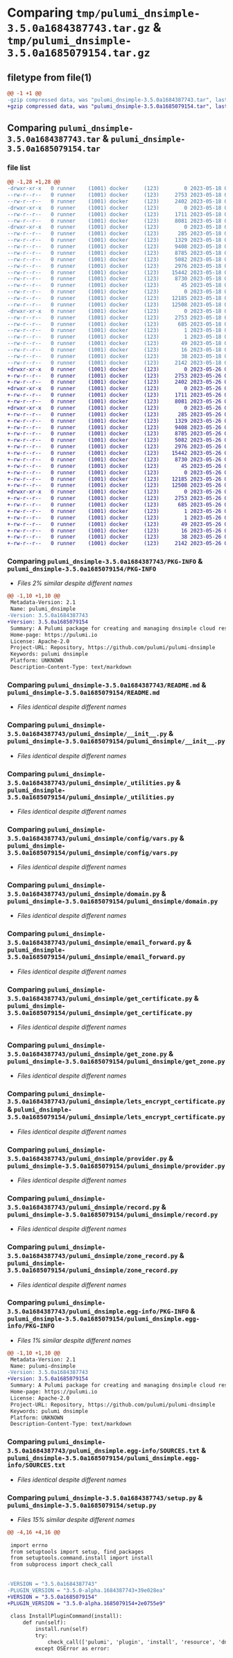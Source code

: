 # Comparing `tmp/pulumi_dnsimple-3.5.0a1684387743.tar.gz` & `tmp/pulumi_dnsimple-3.5.0a1685079154.tar.gz`

## filetype from file(1)

```diff
@@ -1 +1 @@
-gzip compressed data, was "pulumi_dnsimple-3.5.0a1684387743.tar", last modified: Thu May 18 05:44:01 2023, max compression
+gzip compressed data, was "pulumi_dnsimple-3.5.0a1685079154.tar", last modified: Fri May 26 05:51:23 2023, max compression
```

## Comparing `pulumi_dnsimple-3.5.0a1684387743.tar` & `pulumi_dnsimple-3.5.0a1685079154.tar`

### file list

```diff
@@ -1,28 +1,28 @@
-drwxr-xr-x   0 runner    (1001) docker     (123)        0 2023-05-18 05:44:01.757540 pulumi_dnsimple-3.5.0a1684387743/
--rw-r--r--   0 runner    (1001) docker     (123)     2753 2023-05-18 05:44:01.757540 pulumi_dnsimple-3.5.0a1684387743/PKG-INFO
--rw-r--r--   0 runner    (1001) docker     (123)     2402 2023-05-18 05:44:01.000000 pulumi_dnsimple-3.5.0a1684387743/README.md
-drwxr-xr-x   0 runner    (1001) docker     (123)        0 2023-05-18 05:44:01.757540 pulumi_dnsimple-3.5.0a1684387743/pulumi_dnsimple/
--rw-r--r--   0 runner    (1001) docker     (123)     1711 2023-05-18 05:44:01.000000 pulumi_dnsimple-3.5.0a1684387743/pulumi_dnsimple/__init__.py
--rw-r--r--   0 runner    (1001) docker     (123)     8081 2023-05-18 05:44:01.000000 pulumi_dnsimple-3.5.0a1684387743/pulumi_dnsimple/_utilities.py
-drwxr-xr-x   0 runner    (1001) docker     (123)        0 2023-05-18 05:44:01.757540 pulumi_dnsimple-3.5.0a1684387743/pulumi_dnsimple/config/
--rw-r--r--   0 runner    (1001) docker     (123)      285 2023-05-18 05:44:01.000000 pulumi_dnsimple-3.5.0a1684387743/pulumi_dnsimple/config/__init__.py
--rw-r--r--   0 runner    (1001) docker     (123)     1329 2023-05-18 05:44:01.000000 pulumi_dnsimple-3.5.0a1684387743/pulumi_dnsimple/config/vars.py
--rw-r--r--   0 runner    (1001) docker     (123)     9408 2023-05-18 05:44:01.000000 pulumi_dnsimple-3.5.0a1684387743/pulumi_dnsimple/domain.py
--rw-r--r--   0 runner    (1001) docker     (123)     8785 2023-05-18 05:44:01.000000 pulumi_dnsimple-3.5.0a1684387743/pulumi_dnsimple/email_forward.py
--rw-r--r--   0 runner    (1001) docker     (123)     5082 2023-05-18 05:44:01.000000 pulumi_dnsimple-3.5.0a1684387743/pulumi_dnsimple/get_certificate.py
--rw-r--r--   0 runner    (1001) docker     (123)     2976 2023-05-18 05:44:01.000000 pulumi_dnsimple-3.5.0a1684387743/pulumi_dnsimple/get_zone.py
--rw-r--r--   0 runner    (1001) docker     (123)    15442 2023-05-18 05:44:01.000000 pulumi_dnsimple-3.5.0a1684387743/pulumi_dnsimple/lets_encrypt_certificate.py
--rw-r--r--   0 runner    (1001) docker     (123)     8730 2023-05-18 05:44:01.000000 pulumi_dnsimple-3.5.0a1684387743/pulumi_dnsimple/provider.py
--rw-r--r--   0 runner    (1001) docker     (123)       45 2023-05-18 05:44:01.000000 pulumi_dnsimple-3.5.0a1684387743/pulumi_dnsimple/pulumi-plugin.json
--rw-r--r--   0 runner    (1001) docker     (123)        0 2023-05-18 05:44:01.000000 pulumi_dnsimple-3.5.0a1684387743/pulumi_dnsimple/py.typed
--rw-r--r--   0 runner    (1001) docker     (123)    12185 2023-05-18 05:44:01.000000 pulumi_dnsimple-3.5.0a1684387743/pulumi_dnsimple/record.py
--rw-r--r--   0 runner    (1001) docker     (123)    12508 2023-05-18 05:44:01.000000 pulumi_dnsimple-3.5.0a1684387743/pulumi_dnsimple/zone_record.py
-drwxr-xr-x   0 runner    (1001) docker     (123)        0 2023-05-18 05:44:01.757540 pulumi_dnsimple-3.5.0a1684387743/pulumi_dnsimple.egg-info/
--rw-r--r--   0 runner    (1001) docker     (123)     2753 2023-05-18 05:44:01.000000 pulumi_dnsimple-3.5.0a1684387743/pulumi_dnsimple.egg-info/PKG-INFO
--rw-r--r--   0 runner    (1001) docker     (123)      685 2023-05-18 05:44:01.000000 pulumi_dnsimple-3.5.0a1684387743/pulumi_dnsimple.egg-info/SOURCES.txt
--rw-r--r--   0 runner    (1001) docker     (123)        1 2023-05-18 05:44:01.000000 pulumi_dnsimple-3.5.0a1684387743/pulumi_dnsimple.egg-info/dependency_links.txt
--rw-r--r--   0 runner    (1001) docker     (123)        1 2023-05-18 05:44:01.000000 pulumi_dnsimple-3.5.0a1684387743/pulumi_dnsimple.egg-info/not-zip-safe
--rw-r--r--   0 runner    (1001) docker     (123)       49 2023-05-18 05:44:01.000000 pulumi_dnsimple-3.5.0a1684387743/pulumi_dnsimple.egg-info/requires.txt
--rw-r--r--   0 runner    (1001) docker     (123)       16 2023-05-18 05:44:01.000000 pulumi_dnsimple-3.5.0a1684387743/pulumi_dnsimple.egg-info/top_level.txt
--rw-r--r--   0 runner    (1001) docker     (123)       38 2023-05-18 05:44:01.757540 pulumi_dnsimple-3.5.0a1684387743/setup.cfg
--rw-r--r--   0 runner    (1001) docker     (123)     2142 2023-05-18 05:44:01.000000 pulumi_dnsimple-3.5.0a1684387743/setup.py
+drwxr-xr-x   0 runner    (1001) docker     (123)        0 2023-05-26 05:51:23.110669 pulumi_dnsimple-3.5.0a1685079154/
+-rw-r--r--   0 runner    (1001) docker     (123)     2753 2023-05-26 05:51:23.110669 pulumi_dnsimple-3.5.0a1685079154/PKG-INFO
+-rw-r--r--   0 runner    (1001) docker     (123)     2402 2023-05-26 05:51:22.000000 pulumi_dnsimple-3.5.0a1685079154/README.md
+drwxr-xr-x   0 runner    (1001) docker     (123)        0 2023-05-26 05:51:23.106669 pulumi_dnsimple-3.5.0a1685079154/pulumi_dnsimple/
+-rw-r--r--   0 runner    (1001) docker     (123)     1711 2023-05-26 05:51:22.000000 pulumi_dnsimple-3.5.0a1685079154/pulumi_dnsimple/__init__.py
+-rw-r--r--   0 runner    (1001) docker     (123)     8081 2023-05-26 05:51:22.000000 pulumi_dnsimple-3.5.0a1685079154/pulumi_dnsimple/_utilities.py
+drwxr-xr-x   0 runner    (1001) docker     (123)        0 2023-05-26 05:51:23.110669 pulumi_dnsimple-3.5.0a1685079154/pulumi_dnsimple/config/
+-rw-r--r--   0 runner    (1001) docker     (123)      285 2023-05-26 05:51:22.000000 pulumi_dnsimple-3.5.0a1685079154/pulumi_dnsimple/config/__init__.py
+-rw-r--r--   0 runner    (1001) docker     (123)     1329 2023-05-26 05:51:22.000000 pulumi_dnsimple-3.5.0a1685079154/pulumi_dnsimple/config/vars.py
+-rw-r--r--   0 runner    (1001) docker     (123)     9408 2023-05-26 05:51:22.000000 pulumi_dnsimple-3.5.0a1685079154/pulumi_dnsimple/domain.py
+-rw-r--r--   0 runner    (1001) docker     (123)     8785 2023-05-26 05:51:22.000000 pulumi_dnsimple-3.5.0a1685079154/pulumi_dnsimple/email_forward.py
+-rw-r--r--   0 runner    (1001) docker     (123)     5082 2023-05-26 05:51:22.000000 pulumi_dnsimple-3.5.0a1685079154/pulumi_dnsimple/get_certificate.py
+-rw-r--r--   0 runner    (1001) docker     (123)     2976 2023-05-26 05:51:22.000000 pulumi_dnsimple-3.5.0a1685079154/pulumi_dnsimple/get_zone.py
+-rw-r--r--   0 runner    (1001) docker     (123)    15442 2023-05-26 05:51:22.000000 pulumi_dnsimple-3.5.0a1685079154/pulumi_dnsimple/lets_encrypt_certificate.py
+-rw-r--r--   0 runner    (1001) docker     (123)     8730 2023-05-26 05:51:22.000000 pulumi_dnsimple-3.5.0a1685079154/pulumi_dnsimple/provider.py
+-rw-r--r--   0 runner    (1001) docker     (123)       45 2023-05-26 05:51:22.000000 pulumi_dnsimple-3.5.0a1685079154/pulumi_dnsimple/pulumi-plugin.json
+-rw-r--r--   0 runner    (1001) docker     (123)        0 2023-05-26 05:51:22.000000 pulumi_dnsimple-3.5.0a1685079154/pulumi_dnsimple/py.typed
+-rw-r--r--   0 runner    (1001) docker     (123)    12185 2023-05-26 05:51:22.000000 pulumi_dnsimple-3.5.0a1685079154/pulumi_dnsimple/record.py
+-rw-r--r--   0 runner    (1001) docker     (123)    12508 2023-05-26 05:51:22.000000 pulumi_dnsimple-3.5.0a1685079154/pulumi_dnsimple/zone_record.py
+drwxr-xr-x   0 runner    (1001) docker     (123)        0 2023-05-26 05:51:23.110669 pulumi_dnsimple-3.5.0a1685079154/pulumi_dnsimple.egg-info/
+-rw-r--r--   0 runner    (1001) docker     (123)     2753 2023-05-26 05:51:23.000000 pulumi_dnsimple-3.5.0a1685079154/pulumi_dnsimple.egg-info/PKG-INFO
+-rw-r--r--   0 runner    (1001) docker     (123)      685 2023-05-26 05:51:23.000000 pulumi_dnsimple-3.5.0a1685079154/pulumi_dnsimple.egg-info/SOURCES.txt
+-rw-r--r--   0 runner    (1001) docker     (123)        1 2023-05-26 05:51:23.000000 pulumi_dnsimple-3.5.0a1685079154/pulumi_dnsimple.egg-info/dependency_links.txt
+-rw-r--r--   0 runner    (1001) docker     (123)        1 2023-05-26 05:51:23.000000 pulumi_dnsimple-3.5.0a1685079154/pulumi_dnsimple.egg-info/not-zip-safe
+-rw-r--r--   0 runner    (1001) docker     (123)       49 2023-05-26 05:51:23.000000 pulumi_dnsimple-3.5.0a1685079154/pulumi_dnsimple.egg-info/requires.txt
+-rw-r--r--   0 runner    (1001) docker     (123)       16 2023-05-26 05:51:23.000000 pulumi_dnsimple-3.5.0a1685079154/pulumi_dnsimple.egg-info/top_level.txt
+-rw-r--r--   0 runner    (1001) docker     (123)       38 2023-05-26 05:51:23.110669 pulumi_dnsimple-3.5.0a1685079154/setup.cfg
+-rw-r--r--   0 runner    (1001) docker     (123)     2142 2023-05-26 05:51:22.000000 pulumi_dnsimple-3.5.0a1685079154/setup.py
```

### Comparing `pulumi_dnsimple-3.5.0a1684387743/PKG-INFO` & `pulumi_dnsimple-3.5.0a1685079154/PKG-INFO`

 * *Files 2% similar despite different names*

```diff
@@ -1,10 +1,10 @@
 Metadata-Version: 2.1
 Name: pulumi_dnsimple
-Version: 3.5.0a1684387743
+Version: 3.5.0a1685079154
 Summary: A Pulumi package for creating and managing dnsimple cloud resources.
 Home-page: https://pulumi.io
 License: Apache-2.0
 Project-URL: Repository, https://github.com/pulumi/pulumi-dnsimple
 Keywords: pulumi dnsimple
 Platform: UNKNOWN
 Description-Content-Type: text/markdown
```

### Comparing `pulumi_dnsimple-3.5.0a1684387743/README.md` & `pulumi_dnsimple-3.5.0a1685079154/README.md`

 * *Files identical despite different names*

### Comparing `pulumi_dnsimple-3.5.0a1684387743/pulumi_dnsimple/__init__.py` & `pulumi_dnsimple-3.5.0a1685079154/pulumi_dnsimple/__init__.py`

 * *Files identical despite different names*

### Comparing `pulumi_dnsimple-3.5.0a1684387743/pulumi_dnsimple/_utilities.py` & `pulumi_dnsimple-3.5.0a1685079154/pulumi_dnsimple/_utilities.py`

 * *Files identical despite different names*

### Comparing `pulumi_dnsimple-3.5.0a1684387743/pulumi_dnsimple/config/vars.py` & `pulumi_dnsimple-3.5.0a1685079154/pulumi_dnsimple/config/vars.py`

 * *Files identical despite different names*

### Comparing `pulumi_dnsimple-3.5.0a1684387743/pulumi_dnsimple/domain.py` & `pulumi_dnsimple-3.5.0a1685079154/pulumi_dnsimple/domain.py`

 * *Files identical despite different names*

### Comparing `pulumi_dnsimple-3.5.0a1684387743/pulumi_dnsimple/email_forward.py` & `pulumi_dnsimple-3.5.0a1685079154/pulumi_dnsimple/email_forward.py`

 * *Files identical despite different names*

### Comparing `pulumi_dnsimple-3.5.0a1684387743/pulumi_dnsimple/get_certificate.py` & `pulumi_dnsimple-3.5.0a1685079154/pulumi_dnsimple/get_certificate.py`

 * *Files identical despite different names*

### Comparing `pulumi_dnsimple-3.5.0a1684387743/pulumi_dnsimple/get_zone.py` & `pulumi_dnsimple-3.5.0a1685079154/pulumi_dnsimple/get_zone.py`

 * *Files identical despite different names*

### Comparing `pulumi_dnsimple-3.5.0a1684387743/pulumi_dnsimple/lets_encrypt_certificate.py` & `pulumi_dnsimple-3.5.0a1685079154/pulumi_dnsimple/lets_encrypt_certificate.py`

 * *Files identical despite different names*

### Comparing `pulumi_dnsimple-3.5.0a1684387743/pulumi_dnsimple/provider.py` & `pulumi_dnsimple-3.5.0a1685079154/pulumi_dnsimple/provider.py`

 * *Files identical despite different names*

### Comparing `pulumi_dnsimple-3.5.0a1684387743/pulumi_dnsimple/record.py` & `pulumi_dnsimple-3.5.0a1685079154/pulumi_dnsimple/record.py`

 * *Files identical despite different names*

### Comparing `pulumi_dnsimple-3.5.0a1684387743/pulumi_dnsimple/zone_record.py` & `pulumi_dnsimple-3.5.0a1685079154/pulumi_dnsimple/zone_record.py`

 * *Files identical despite different names*

### Comparing `pulumi_dnsimple-3.5.0a1684387743/pulumi_dnsimple.egg-info/PKG-INFO` & `pulumi_dnsimple-3.5.0a1685079154/pulumi_dnsimple.egg-info/PKG-INFO`

 * *Files 1% similar despite different names*

```diff
@@ -1,10 +1,10 @@
 Metadata-Version: 2.1
 Name: pulumi-dnsimple
-Version: 3.5.0a1684387743
+Version: 3.5.0a1685079154
 Summary: A Pulumi package for creating and managing dnsimple cloud resources.
 Home-page: https://pulumi.io
 License: Apache-2.0
 Project-URL: Repository, https://github.com/pulumi/pulumi-dnsimple
 Keywords: pulumi dnsimple
 Platform: UNKNOWN
 Description-Content-Type: text/markdown
```

### Comparing `pulumi_dnsimple-3.5.0a1684387743/pulumi_dnsimple.egg-info/SOURCES.txt` & `pulumi_dnsimple-3.5.0a1685079154/pulumi_dnsimple.egg-info/SOURCES.txt`

 * *Files identical despite different names*

### Comparing `pulumi_dnsimple-3.5.0a1684387743/setup.py` & `pulumi_dnsimple-3.5.0a1685079154/setup.py`

 * *Files 15% similar despite different names*

```diff
@@ -4,16 +4,16 @@
 
 import errno
 from setuptools import setup, find_packages
 from setuptools.command.install import install
 from subprocess import check_call
 
 
-VERSION = "3.5.0a1684387743"
-PLUGIN_VERSION = "3.5.0-alpha.1684387743+39e028ea"
+VERSION = "3.5.0a1685079154"
+PLUGIN_VERSION = "3.5.0-alpha.1685079154+2e0755e9"
 
 class InstallPluginCommand(install):
     def run(self):
         install.run(self)
         try:
             check_call(['pulumi', 'plugin', 'install', 'resource', 'dnsimple', PLUGIN_VERSION])
         except OSError as error:
```

